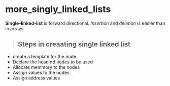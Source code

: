 # more_singly_linked_lists

**Single-linked-list** is forward directional.
_Insertion_ and _deletion_ is easier than in arrays.

> ## Steps in creaating single linked list
* create a template for the node
* Declare the head nd nodes to be used
* Allocate memmory to the  nodes
* Assign values to the nodes
* Assign address values
